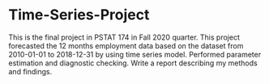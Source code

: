 # Time-Series-Project
This is the final project in PSTAT 174 in Fall 2020 quarter. This project forecasted the 12 months employment data based on the dataset from 2010-01-01 to 2018-12-31 by using time series model. Performed parameter estimation and diagnostic checking. Write a report describing my methods and findings.
